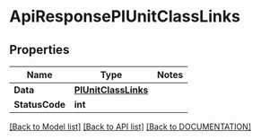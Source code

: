 # ApiResponsePIUnitClassLinks

## Properties
Name | Type | Notes
------------ | ------------- | -------------
**Data** | **[**PIUnitClassLinks**](../Model/PIUnitClassLinks.md)**
**StatusCode** | **int**

[[Back to Model list]](../../DOCUMENTATION.md#documentation-for-models) [[Back to API list]](../../DOCUMENTATION.md#documentation-for-api-endpoints) [[Back to DOCUMENTATION]](../../DOCUMENTATION.md)
